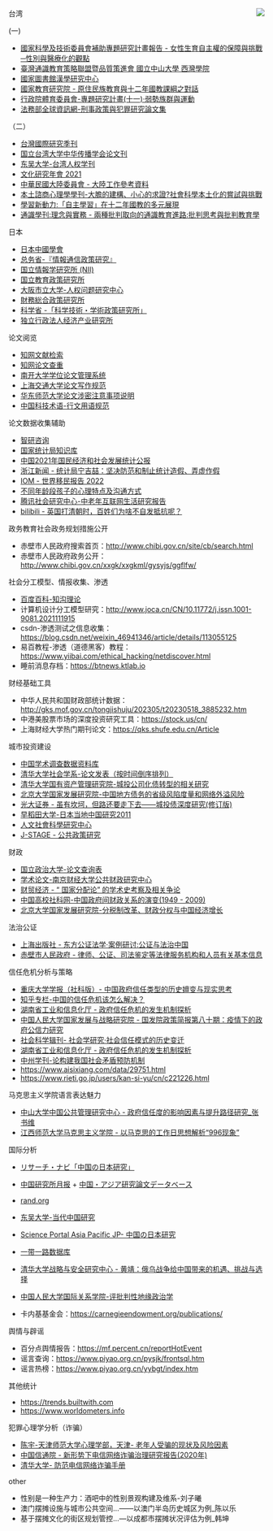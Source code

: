 <a><img align="right" src="https://media.tenor.com/zriEbiEkbskAAAAC/攞你命3000.gif"></a>

台湾

(一)

* [國家科學及技術委員會補助專題研究計畫報告 - 女性生育自主權的保障與挑戰─性別與醫療化的觀點](https://taiwan-gist.nknu.edu.tw/images/110/110-37--.pdf)
* [臺灣通識教育策略聯盟暨品質策進會 國立中山大學 西灣學院](http://www.nwgest.org.tw/wSite/mp?mp=nwgest)
* [國家圖書館漢學研究中心](https://ccs.ncl.edu.tw)
* [國家教育研究院 - 原住民族教育與十二年國教課綱之對話](https://ws.moe.edu.tw/001/Upload/23/relfile/8006/55206/f8842443-3d92-4b2e-841f-0fcd00f59f79.pdf)
* [行政院體育委員會-專題研究計畫(十一)·弱勢族群與運動](https://www.sa.gov.tw/Resource/Other/f1451372175554.pdf)
* [法務部全球資訊網-刑事政策與犯罪研究論文集](https://www.moj.gov.tw/Public/Files/200801/811415291089.pdf)

（二）

* [台灣國際研究季刊](http://www.tisanet.org/quarterly/quarterly.htm)
* [国立台湾大学中华传播学会论文刊](http://ccstaiwan.org/historyPaper.asp?PC_ID=18)
* [东吴大学-台湾人权学刊](https://www.taiwanhrj.org)
* [文化研究年會 2021](https://www.csat.org.tw/Years.aspx?ID=91&ek=138&pg=1&d=)
* [中華民國大陸委員會 - 大陸工作參考資料](https://ws.mac.gov.tw/Download.ashx?u=LzAwMS9VcGxvYWQvMjk4L2NrZmlsZS8zZDJiMGUyYi1lN2U1LTRlZWYtYTE4ZS0yMTcwYTJlYWE2NjcucGRm&n=MTA55bm05aSn6Zm45bel5L2c5Y%2BD6ICD6LOH5paZLnBkZg%3D%3D)
* [本土諮商心理學學刊-大膽的建構、小心的求證?社會科學本土化的嘗試與挑戰](http://jicp.heart.net.tw/article/JICP1104.pdf)
* [學習新動力:「自主學習」在十二年國教的多元展現](https://teric.naer.edu.tw/wSite/PDFReader?xmlId=&fileName=1609384031176&format=pdf&OWASP_CSRFTOKEN=Q1WL-RTT1-7JF0-KKIA-1W8N-7AEI-ZRIL-F0MG)
* [通識學刊:理念與實務 - 兩種批判取向的通識教育進路:批判思考與批判教育學](http://www.nwgest.org.tw/wSite/public/Attachment/f1632905176181.pdf)





日本

* [日本中國學會](http://nippon-chugoku-gakkai.org/?p=420)
* [总务省-『情報通信政策研究』](https://www.soumu.go.jp/iicp/journal/journal_03-02.html)
* [国立情報学研究所 (NII)](https://ci.nii.ac.jp/naid/500001464371/)
* [国立教育政策研究所](https://www.nier.go.jp/contentsearch/)
* [大阪市立大学-人权问题研究中心](http://www.rchr.osaka-cu.ac.jp)
* [財務総合政策研究所](https://www.mof.go.jp/pri/research/conference/index.htm)
* [科学省 -「科学技術・学術政策研究所」](https://www.nistep.go.jp/research/science-and-technology-indicators-and-scientometrics/benchmark)
* [独立行政法人经济产业研究所](https://www.rieti.go.jp/cn/publications/summary/14020001.html)


论文阅览

* [知网文献检索](http://cnki.cgl.org.cn/kns55/)
* [知网论文查重](http://wk.zhiwangvip.com/index/cnxfj)
* [南开大学学位论文管理系统](https://libpaper.nankai.edu.cn/classbrowse.action?curtaxid=2)
* [上海交通大学论文写作规范](https://dmne.sjtu.edu.cn/dmne/wp-content/uploads/2014/05/在职硕学术报告会_开题选题2014Spring.pdf)
* [华东师范大学论文涉密注意事项说明](https://u-office.ecnu.edu.cn/_upload/article/files/6d/38/bfe94f5547149504e3f47f5eefe5/5ba31e5d-5846-470e-b503-c814c392b4ce.pdf)
* [中国科技术语-行文用语规范](http://www.term.org.cn/CN/1673-8578/home.shtml)

论文数据收集辅助

* [智研咨询](https://www.chyxx.com)
* [国家统计局知识库](http://www.stats.gov.cn/zsk/snapshoot?reference=33e2b9cdb6391521c53328be6244e40b_635F9BD4DE71F957D711CD972E0F8918&siteCode=tjzsk)
* [中国2021年国民经济和社会发展统计公报](http://www.gov.cn/xinwen/2022-02/28/content_5676015.htm)
* [浙江新闻 - 统计局宁吉喆：坚决防范和制止统计造假、弄虚作假](https://zj.zjol.com.cn/news.html?id=559871)
* [IOM - 世界移民报告 2022](https://publications.iom.int/system/files/pdf/WMR-2022-CH.pdf)
* [不同年龄段孩子的心理特点及沟通方式](https://www.deruimu.com/content/content_detail?id=2902)
* [腾讯社会研究中心-中老年互联网生活研究报告](https://tengyun.tencent.com/storage/source180712/files/中老年互联网生活研究报告.pdf)
* [bilibili - 英国打清朝时，百姓们为啥不自发抵抗呢？](https://www.bilibili.com/video/BV1uj411X7pD)

政务教育社会政务规划措施公开

* 赤壁市人民政府搜索首页：http://www.chibi.gov.cn/site/cb/search.html
* 赤壁市人民政府政务公开：http://www.chibi.gov.cn/xxgk/xxgkml/gysyjs/ggflfw/

社会分工模型、情报收集、渗透

* [百度百科-知沟理论](https://baike.baidu.com/item/知沟理论/6581835?fr=aladdin)
* 计算机设计分工模型研究：http://www.joca.cn/CN/10.11772/j.issn.1001-9081.2021111915
* csdn-渗透测试之信息收集：https://blog.csdn.net/weixin_46941346/article/details/113055125
* 易百教程-渗透（道德黑客）教程：https://www.yiibai.com/ethical_hacking/netdiscover.html
* 睡前消息存档：https://btnews.ktlab.io

财经基础工具

* 中华人民共和国财政部统计数据：http://gks.mof.gov.cn/tongjishuju/202305/t20230518_3885232.htm
* 中港美股票市场的深度投资研究工具：https://stock.us/cn/
* 上海财经大学热门期刊论文：https://qks.shufe.edu.cn/Article

城市投资建设

* [中国学术调查数据资料库](http://www.cnsda.org)
* [清华大学社会学系-论文发表（按时间倒序排列）](http://socialbigdata.cn/css/publication/publication.html)
* [清华大学国有资产管理研究院-城投公司化债转型的相关研究](https://gzyjy.tsinghua.edu.cn/info/1179/1125.htm)
* [北京大学国家发展研究院-中国地方债务的省级风陷度量和网络外溢风险](https://nsd.pku.edu.cn/docs/20210629085132485688.pdf)
* [光大证券 - 虽有坎坷，但路还要走下去——城投债深度研究(修订版)](http://pg.jrj.com.cn/acc/Res/CN_RES/MAC/2012/12/10/601dc2c3-7596-41d1-98ea-7b897570c5d3.pdf)
* [早稻田大学-日本当地中国研究2011](https://www.waseda.jp/prj-wiccs/wp/wp-content/uploads/2011/07/jscc2011.pdf)
* [人文社會科學研究中心](https://srda.sinica.edu.tw)
* [J-STAGE - 公共政策研究](https://www.jstage.jst.go.jp/browse/publicpolicystudies/-char/ja)

财政

* [国立政治大学-论文查询表](https://pf.nccu.edu.tw/PageThesis/Paper?fid=8042)
* [学术论文-南京财经大学公共财政研究中心](https://cpfr.nufe.edu.cn/yjkt/xslw.htm)
* [财贸经济 - “ 国家分配论” 的学术史考察及相关争论](http://cmjj.ajcass.org/UploadFile/Issue/tzpcwt2w.pdf)
* [中国高校社科网-中国政府间财政关系的演变(1949 - 2009)](https://www.sinoss.net/uploadfile/2010/1130/12408.pdf)
* [北京大学国家发展研究院-分税制改革、财政分权与中国经济增长](https://www.nsd.pku.edu.cn/attachments/faf3cd622daa413ea5bac4b854056b74.pdf)


法治公证

* [上海出版社 - 东方公证法学·案例研讨:公证与法治中国](https://www.sh-notary.org.cn/u/cms/www/201901/18113051wrx1.pdf)
* [赤壁市人民政府 - 律师、公证、司法鉴定等法律服务机构和人员有关基本信息](http://www.chibi.gov.cn/xxgk/xxgkml/gysyjs/ggflfw/202212/t20221227_2910025.shtml)


信任危机分析与策略

* [重庆大学学报（社科版）- 中国政府信任类型的历史嬗变与现实思考](http://qks.cqu.edu.cn/html/cqdxskcn/2016/1/201601029.htm)
* [知乎专栏-中国的信任危机该怎么解决？](https://zhuanlan.zhihu.com/p/557253697?utm_id=0)
* [湖南省工业和信息化厅 - 政府信任危机的发生机制探析](http://gxt.hunan.gov.cn/xxgk_71033/gzdt/gzdt_3/201208/t20120801_2838820.html)
* [中国人民大学国家发展与战略研究院 - 国发院政策简报第八十期：疫情下的政府公信力研究
](http://nads.ruc.edu.cn/upfile/file/20200420145816_318399_37388.pdf)
* [社会科学辑刊- 社会学研究·社会信任模式的历史变迁](http://www.shkxjk.com/CN/abstract/abstract1351.shtml)
* [湖南省工业和信息化厅 - 政府信任危机的发生机制探析](http://gxt.hunan.gov.cn/xxgk_71033/gzdt/gzdt_3/201208/t20120801_2838820.html)
* [中州学刊-论构建我国社会矛盾预防机制](https://core.ac.uk/download/pdf/41357072.pdf)
* https://www.aisixiang.com/data/29751.html
* https://www.rieti.go.jp/users/kan-si-yu/cn/c221226.html


马克思主义学院语言表达魅力

* [中山大学中国公共管理研究中心 - 政府信任度的影响因素与提升路径研究_张书维](https://sog.sysu.edu.cn/sites/sog.prod.dpcms8.sysu.edu.cn/files/inline-files/政府信任度的影响因素与提升路径研究_张书维.pdf) 
* [江西师范大学马克思主义学院 - 以马克思的工作日思想解析“996现象”](https://kns.cnki.net/kcms2/article/abstract?v=3uoqIhG8C44YLTlOAiTRKibYlV5Vjs7i8oRR1PAr7RxjuAJk4dHXots2-UZzY7-jnYHKC3yrndSZf1ldoTaGbPhVVKRUj8hn)


国际分析

* [リサーチ・ナビ「中国の日本研究」](https://rnavi.ndl.go.jp/jp/guides/theme-asia-106.html)
* [中国研究所月报](https://www.institute-of-chinese-affairs.com/中国研究月報) + [中国・アジア研究論文データベース
](https://spc.jst.go.jp/cad/literatures/12934)
* [rand.org](https://www.rand.org/zh-hans/publications.html)
* [东吴大学-当代中国研究](https://web-ch.scu.edu.tw/index.php/artsoc/web_page/8843)
* [Science Portal Asia Pacific JP- 中国の日本研究](https://spap.jst.go.jp/investigation/downloads/r_2016_07.pdf)
* [一带一路数据库](https://www.ydylcn.com)
* [清华大学战略与安全研究中心 - 黄靖：俄乌战争给中国带来的机遇、挑战与选择](http://ciss.tsinghua.edu.cn/info/china_wzft/4693)
* [中国人民大学国际关系学院-评批判性地缘政治学](http://sis.ruc.edu.cn/kxyj/xszl/053987e8b1e34b2886a24144cdf6296c.htm)


* 卡内基基金会：https://carnegieendowment.org/publications/


舆情与辟谣

* 百分点舆情报告：https://mf.percent.cn/reportHotEvent
* 谣言查询：https://www.piyao.org.cn/pysjk/frontsql.htm
* 谣言热榜：https://www.piyao.org.cn/yybgt/index.htm

其他统计

* https://trends.builtwith.com
* https://www.worldometers.info

犯罪心理学分析（诈骗）

* [陈宇-天津师范大学心理学部，天津- 老年人受骗的现状及风险因素](https://pdf.hanspub.org/ASS20210600000_99694559.pdf)
* [中国信通院 - 新形势下电信网络诈骗治理研究报告(2020年)](http://www.caict.ac.cn/kxyj/qwfb/ztbg/202012/P020201218393889946295.pdf)
* [清华大学- 防范电信网络诈骗手册](https://peace.tsinghua.edu.cn/__local/3/51/88/DCDC9E06666CEDB3075A1C257B4_CE06F1F8_680DF3.pdf)


other

* 性别是一种生产力：酒吧中的性别景观构建及维系-刘子曦
* 澳门摆摊设施与城市公共空间...——以澳门半岛历史城区为例_陈以乐
* 基于摆摊文化的街区规划管控...—以成都市摆摊状况评估为例_韩坤














